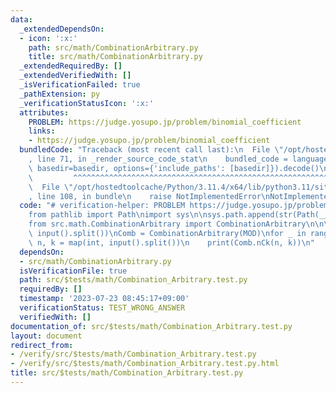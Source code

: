 ```yaml
---
data:
  _extendedDependsOn:
  - icon: ':x:'
    path: src/math/CombinationArbitrary.py
    title: src/math/CombinationArbitrary.py
  _extendedRequiredBy: []
  _extendedVerifiedWith: []
  _isVerificationFailed: true
  _pathExtension: py
  _verificationStatusIcon: ':x:'
  attributes:
    PROBLEM: https://judge.yosupo.jp/problem/binomial_coefficient
    links:
    - https://judge.yosupo.jp/problem/binomial_coefficient
  bundledCode: "Traceback (most recent call last):\n  File \"/opt/hostedtoolcache/Python/3.11.4/x64/lib/python3.11/site-packages/onlinejudge_verify/documentation/build.py\"\
    , line 71, in _render_source_code_stat\n    bundled_code = language.bundle(stat.path,\
    \ basedir=basedir, options={'include_paths': [basedir]}).decode()\n          \
    \         ^^^^^^^^^^^^^^^^^^^^^^^^^^^^^^^^^^^^^^^^^^^^^^^^^^^^^^^^^^^^^^^^^^^^^^^^^^^^^^^^^\n\
    \  File \"/opt/hostedtoolcache/Python/3.11.4/x64/lib/python3.11/site-packages/onlinejudge_verify/languages/python.py\"\
    , line 108, in bundle\n    raise NotImplementedError\nNotImplementedError\n"
  code: "# verification-helper: PROBLEM https://judge.yosupo.jp/problem/binomial_coefficient\n\
    from pathlib import Path\nimport sys\n\nsys.path.append(str(Path(__file__).resolve().parent.parent.parent.parent))\n\
    from src.math.CombinationArbitrary import CombinationArbitrary\n\n\nT, MOD = map(int,\
    \ input().split())\nComb = CombinationArbitrary(MOD)\nfor _ in range(T):\n   \
    \ n, k = map(int, input().split())\n    print(Comb.nCk(n, k))\n"
  dependsOn:
  - src/math/CombinationArbitrary.py
  isVerificationFile: true
  path: src/$tests/math/Combination_Arbitrary.test.py
  requiredBy: []
  timestamp: '2023-07-23 08:45:17+09:00'
  verificationStatus: TEST_WRONG_ANSWER
  verifiedWith: []
documentation_of: src/$tests/math/Combination_Arbitrary.test.py
layout: document
redirect_from:
- /verify/src/$tests/math/Combination_Arbitrary.test.py
- /verify/src/$tests/math/Combination_Arbitrary.test.py.html
title: src/$tests/math/Combination_Arbitrary.test.py
---
```

